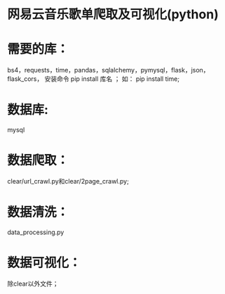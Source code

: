 # 网易云音乐歌单爬取及可视化(python)
# 需要的库：
  bs4，requests，time，pandas，sqlalchemy，pymysql，flask，json，flask_cors，
  安装命令 pip install 库名 ；
  如： pip install time;
# 数据库:
  mysql
# 数据爬取：
 clear/url_crawl.py和clear/2page_crawl.py;
# 数据清洗：
  data_processing.py
# 数据可视化：
  除clear以外文件；
 
